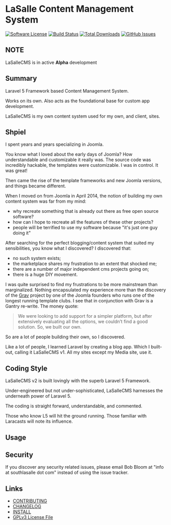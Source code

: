 # LaSalle Content Management System 

[![Software License](https://img.shields.io/badge/license-GPLv3-brightgreen.svg?style=flat-square)](LICENSE.md)
[![Build Status](https://img.shields.io/travis/lasallecms/lasallecms/master.svg?style=flat-square)](https://travis-ci.org/lasallecms/lasallecms)
[![Total Downloads](https://img.shields.io/packagist/dt/lasallecms/lasallecms.svg?style=flat-square)](https://packagist.org/packages/lasallecms/lasallecms)
[![GitHub Issues](https://img.shields.io/github/issues/lasallecms/lasallecms-l5-flagship.svg)](https://github.com/lasallecms/lasallecms-l5-flagship/issues)

## NOTE

LaSalleCMS is in active **Alpha** development  

## Summary

Laravel 5 Framework based Content Management System. 

Works on its own. Also acts as the foundational base for custom app development.

LaSalleCMS is my own content system used for my own, and client, sites. 

 
## Shpiel

I spent years and years specializing in Joomla.

You know what I loved about the early days of Joomla? How understandable and customizable it really was. The source code was incredibly hackable, the templates were customizable. I was in control. It was great! 

Then came the rise of the template frameworks and new Joomla versions, and things became different.

When I moved on from Joomla in April 2014, the notion of building my own content system was far from my mind:

* why recreate something that is already out there as free open source software? 
* how can I hope to recreate all the features of these other projects?
* people will be terrified to use my software because "it's just one guy doing it"

After searching for the perfect blogging/content system that suited my sensibilities, you know what I discovered? I discovered that: 

* no such system exists;
* the marketplace shares my frustration to an extent that shocked me;
* there are a number of major independent cms projects going on;
* there is a huge DIY movement.

I was quite surprised to find my frustrations to be more mainstream than marginalized. Nothing encapsulated my experience more than the discovery of the [Grav](http://www.rockettheme.com/blog/team/163-rockettheme-s-10th-anniversary-interview-with-andy-miller) project by one of the Joomla founders who runs one of the longest running template clubs. I see that in conjunction with Grav is a Gantry re-write. The money quote:

<blockquote>
We were looking to add support for a simpler platform, but after extensively evaluating all the options, we couldn’t find a good solution. So, we built our own.
</blockquote>

So are a lot of people building their own, so I discovered. 

Like a lot of people, I learned Laravel by creating a blog app. Which I built-out, calling it LaSalleCMS v1. All my sites except my Media site, use it.
 
## Coding Style 

LaSalleCMS v2 is built lovingly with the superb Laravel 5 Framework.
 
Under-engineered but not under-sophisticated, LaSalleCMS harnesses the underneath power of Laravel 5. 
 
The coding is straight forward, understandable, and commented. 

Those who know L5 will hit the ground running. Those familiar with Laracasts will note its influence. 


## Usage



## Security

If you discover any security related issues, please email Bob Bloom at "info at southlasalle dot com" instead of using the issue tracker.

## Links

* [CONTRIBUTING](CONTRIBUTING.md)
* [CHANGELOG](CHANGELOG.md)
* [INSTALL](INSTALL.md)
* [GPLv3 License File](LICENSE.md)
 

   
  
